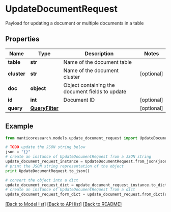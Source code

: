 # UpdateDocumentRequest

Payload for updating a document or multiple documents in a table

## Properties

Name | Type | Description | Notes
------------ | ------------- | ------------- | -------------
**table** | **str** | Name of the document table | 
**cluster** | **str** | Name of the document cluster | [optional] 
**doc** | **object** | Object containing the document fields to update | 
**id** | **int** | Document ID | [optional] 
**query** | [**QueryFilter**](QueryFilter.md) |  | [optional] 

## Example

```python
from manticoresearch.models.update_document_request import UpdateDocumentRequest

# TODO update the JSON string below
json = "{}"
# create an instance of UpdateDocumentRequest from a JSON string
update_document_request_instance = UpdateDocumentRequest.from_json(json)
# print the JSON string representation of the object
print UpdateDocumentRequest.to_json()

# convert the object into a dict
update_document_request_dict = update_document_request_instance.to_dict()
# create an instance of UpdateDocumentRequest from a dict
update_document_request_form_dict = update_document_request.from_dict(update_document_request_dict)
```
[[Back to Model list]](../README.md#documentation-for-models) [[Back to API list]](../README.md#documentation-for-api-endpoints) [[Back to README]](../README.md)


